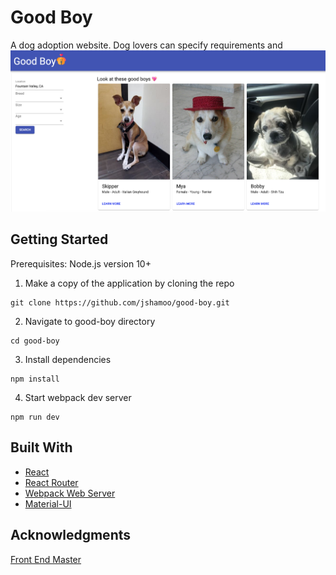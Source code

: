 # Good Boy

A dog adoption website. Dog lovers can specify requirements and
![Home Page Image](./README_IMG/home-page.png)

## Getting Started

Prerequisites: Node.js version 10+

1. Make a copy of the application by cloning the repo

```
git clone https://github.com/jshamoo/good-boy.git
```

2. Navigate to good-boy directory

```
cd good-boy
```

3. Install dependencies

```
npm install
```

4. Start webpack dev server

```
npm run dev
```

## Built With

- [React](https://reactjs.org/docs/getting-started.html)
- [React Router](https://reacttraining.com/react-router/web/guides/quick-start)
- [Webpack Web Server](https://webpack.js.org/configuration/dev-server/)
- [Material-UI](https://material-ui.com/getting-started/installation/)

## Acknowledgments

[Front End Master](https://frontendmasters.com/courses/complete-react-v5/)
